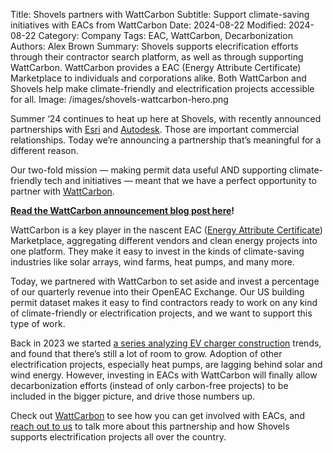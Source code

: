 Title: Shovels partners with WattCarbon
Subtitle: Support climate-saving initiatives with EACs from WattCarbon
Date: 2024-08-22
Modified: 2024-08-22
Category: Company
Tags: EAC, WattCarbon, Decarbonization
Authors: Alex Brown
Summary: Shovels supports elecrification efforts through their contractor search platform, as well as through supporting WattCarbon. WattCarbon provides a EAC (Energy Attribute Certificate) Marketplace to individuals and corporations alike. Both WattCarbon and Shovels help make climate-friendly and electrification projects accessible for all. 
Image: /images/shovels-wattcarbon-hero.png


Summer ‘24 continues to heat up here at Shovels, with recently announced partnerships with [Esri](https://www.esri.com/en-us/about/partners/our-partners/startups) and [Autodesk](https://www.linkedin.com/posts/shovels_shovels-integration-autodesk-construction-activity-7216433428143955968-6c-C). Those are important commercial relationships. Today we’re announcing a partnership that’s meaningful for a different reason.

Our two-fold mission — making permit data useful AND supporting climate-friendly tech and initiatives — meant that we have a perfect opportunity to partner with [WattCarbon](https://www.wattcarbon.com/).

**[Read the WattCarbon announcement blog post here](https://blog.wattcarbon.com/p/shovels-and-wattcarbon-join-forces)!** 

WattCarbon is a key player in the nascent EAC ([Energy Attribute Certificate](https://blog.wattcarbon.com/p/what-are-the-benefits-of-eacs)) Marketplace, aggregating different vendors and clean energy projects into one platform. They make it easy to invest in the kinds of climate-saving industries like solar arrays, wind farms, heat pumps, and many more. 

Today, we partnered with WattCarbon to set aside and invest a percentage of our quarterly revenue into their OpenEAC Exchange. Our US building permit dataset makes it easy to find contractors ready to work on any kind of climate-friendly or electrification projects, and we want to support this type of work.

Back in 2023 we started [a series analyzing EV charger construction](https://www.shovels.ai/blog/growth-of-ev-charging-in-california/) trends, and found that there’s still a lot of room to grow. Adoption of other electrification projects, especially heat pumps, are lagging behind solar and wind energy. However, investing in EACs with WattCarbon will finally allow decarbonization efforts (instead of only carbon-free projects) to be included in the bigger picture, and drive those numbers up. 

Check out [WattCarbon](https://www.wattcarbon.com/) to see how you can get involved with EACs, and [reach out to us](https://www.shovels.ai/contact) to talk more about this partnership and how Shovels supports electrification projects all over the country. 